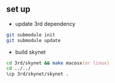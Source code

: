 ## set up

- update 3rd dependency

```zsh
git submodule init
git submodule update
```

- build skynet

```zsh
cd 3rd/skynet && make macosx(or linux)
cd ../../
\cp 3rd/skynet/skynet .
```
